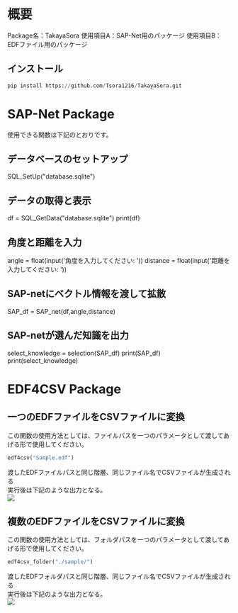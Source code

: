 # 概要
Package名：TakayaSora
使用項目A：SAP-Net用のパッケージ
使用項目B：EDFファイル用のパッケージ

## インストール
```python
pip install https://github.com/Tsora1216/TakayaSora.git
```

# SAP-Net Package
使用できる関数は下記のとおりです。

## データベースのセットアップ
SQL_SetUp("database.sqlite")

## データの取得と表示
df = SQL_GetData("database.sqlite")
print(df)

## 角度と距離を入力
angle = float(input('角度を入力してください: '))
distance = float(input('距離を入力してください: '))

## SAP-netにベクトル情報を渡して拡散
SAP_df = SAP_net(df,angle,distance)

## SAP-netが選んだ知識を出力
select_knowledge = selection(SAP_df)
print(SAP_df)
print(select_knowledge)

# EDF4CSV Package
## 一つのEDFファイルをCSVファイルに変換
この関数の使用方法としては、ファイルパスを一つのパラメータとして渡してあげる形で使用してください。
```Python
edf4csv("Sample.edf")
```

渡したEDFファイルパスと同じ階層、同じファイル名でCSVファイルが生成される<br>
実行後は下記のような出力となる。<br>
![](https://gyazo.com/66b3de15c5b304b7200fc9df8fa4f30c.png)

## 複数のEDFファイルをCSVファイルに変換
この関数の使用方法としては、フォルダパスを一つのパラメータとして渡してあげる形で使用してください。
```Python
edf4csv_folder("./sample/")
```

渡したEDFフォルダパスと同じ階層、同じファイル名でCSVファイルが生成される<br>
実行後は下記のような出力となる。<br>
![](https://gyazo.com/d732841a7977587deb5da48776e99cf4.png)

